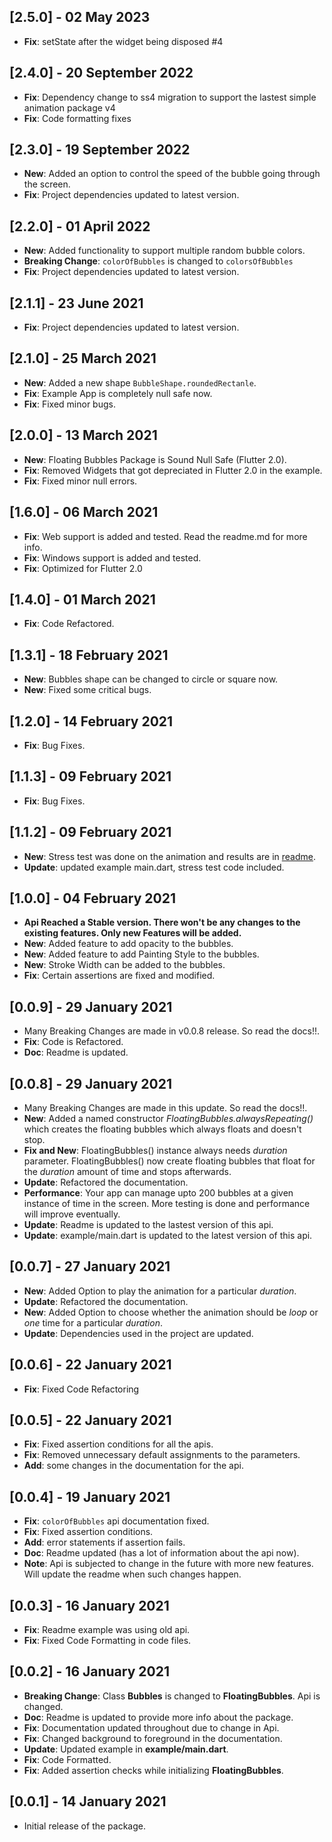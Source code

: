 ## [2.5.0] - 02 May 2023

- **Fix**: setState after the widget being disposed #4

## [2.4.0] - 20 September 2022

- **Fix**: Dependency change to ss4 migration to support the lastest simple animation package v4
- **Fix**: Code formatting fixes

## [2.3.0] - 19 September 2022

- **New**: Added an option to control the speed of the bubble going through the screen.
- **Fix**: Project dependencies updated to latest version.

## [2.2.0] - 01 April 2022

- **New**: Added functionality to support multiple random bubble colors.
- **Breaking Change**: `colorOfBubbles` is changed to `colorsOfBubbles`
- **Fix**: Project dependencies updated to latest version.

## [2.1.1] - 23 June 2021

- **Fix**: Project dependencies updated to latest version.

## [2.1.0] - 25 March 2021

- **New**: Added a new shape `BubbleShape.roundedRectanle`.
- **Fix**: Example App is completely null safe now.
- **Fix**: Fixed minor bugs.

## [2.0.0] - 13 March 2021

- **New**: Floating Bubbles Package is Sound Null Safe (Flutter 2.0).
- **Fix**: Removed Widgets that got depreciated in Flutter 2.0 in the example.
- **Fix**: Fixed minor null errors.

## [1.6.0] - 06 March 2021

- **Fix**: Web support is added and tested. Read the readme.md for more info.
- **Fix**: Windows support is added and tested.
- **Fix**: Optimized for Flutter 2.0

## [1.4.0] - 01 March 2021

- **Fix**: Code Refactored.

## [1.3.1] - 18 February 2021

- **New**: Bubbles shape can be changed to circle or square now.
- **New**: Fixed some critical bugs.

## [1.2.0] - 14 February 2021

- **Fix**: Bug Fixes.

## [1.1.3] - 09 February 2021

- **Fix**: Bug Fixes.

## [1.1.2] - 09 February 2021

- **New**: Stress test was done on the animation and results are in [readme](https://github.com/Poujhit/floating_bubbles#stress-test).
- **Update**: updated example main.dart, stress test code included.

## [1.0.0] - 04 February 2021

- **Api Reached a Stable version. There won't be any changes to the existing features. Only new Features will be added.**
- **New**: Added feature to add opacity to the bubbles.
- **New**: Added feature to add Painting Style to the bubbles.
- **New**: Stroke Width can be added to the bubbles.
- **Fix**: Certain assertions are fixed and modified.

## [0.0.9] - 29 January 2021

- Many Breaking Changes are made in v0.0.8 release. So read the docs!!.
- **Fix**: Code is Refactored.
- **Doc**: Readme is updated.

## [0.0.8] - 29 January 2021

- Many Breaking Changes are made in this update. So read the docs!!.
- **New**: Added a named constructor _FloatingBubbles.alwaysRepeating()_ which creates the floating bubbles which always floats and doesn't stop.
- **Fix and New**: FloatingBubbles() instance always needs _duration_ parameter. FloatingBubbles() now create floating bubbles that float for the _duration_ amount of time and stops afterwards.
- **Update**: Refactored the documentation.
- **Performance**: Your app can manage upto 200 bubbles at a given instance of time in the screen. More testing is done and performance will improve eventually.
- **Update**: Readme is updated to the lastest version of this api.
- **Update**: example/main.dart is updated to the latest version of this api.

## [0.0.7] - 27 January 2021

- **New**: Added Option to play the animation for a particular _duration_.
- **Update**: Refactored the documentation.
- **New**: Added Option to choose whether the animation should be _loop_ or _one_ time for a
  particular _duration_.
- **Update**: Dependencies used in the project are updated.

## [0.0.6] - 22 January 2021

- **Fix**: Fixed Code Refactoring

## [0.0.5] - 22 January 2021

- **Fix**: Fixed assertion conditions for all the apis.
- **Fix**: Removed unnecessary default assignments to the parameters.
- **Add**: some changes in the documentation for the api.

## [0.0.4] - 19 January 2021

- **Fix**: `colorOfBubbles` api documentation fixed.
- **Fix**: Fixed assertion conditions.
- **Add**: error statements if assertion fails.
- **Doc**: Readme updated (has a lot of information about the api now).
- **Note**: Api is subjected to change in the future with more new features. Will update the readme
  when such changes happen.

## [0.0.3] - 16 January 2021

- **Fix**: Readme example was using old api.
- **Fix**: Fixed Code Formatting in code files.

## [0.0.2] - 16 January 2021

- **Breaking Change**: Class **Bubbles** is changed to **FloatingBubbles**. Api is changed.
- **Doc**: Readme is updated to provide more info about the package.
- **Fix**: Documentation updated throughout due to change in Api.
- **Fix**: Changed background to foreground in the documentation.
- **Update**: Updated example in **example/main.dart**.
- **Fix**: Code Formatted.
- **Fix**: Added assertion checks while initializing **FloatingBubbles**.

## [0.0.1] - 14 January 2021

- Initial release of the package.
